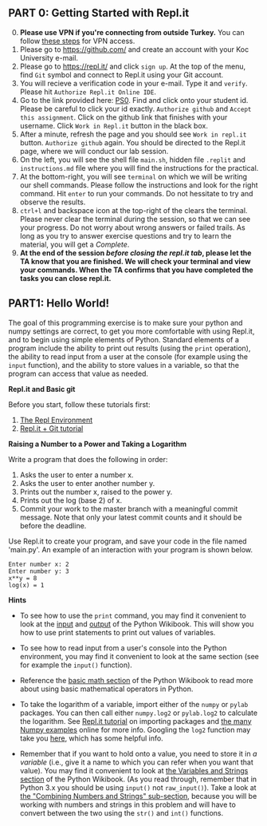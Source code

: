 ## PART 0: Getting Started with Repl.it

0. **Please use VPN if you're connecting from outside Turkey.** You can follow [these steps](https://confluence.ku.edu.tr/kuhelp/ithelp/it-services/network-and-wireless/vpn-access) for VPN access. 
1. Please go to https://github.com/ and create an account with your Koc University e-mail.
2. Please go to https://repl.it/ and click `sign up`. At the top of the menu, find `Git` symbol and connect to Repl.it using your Git account.
3. You will recieve a verification code in your e-mail. Type it and `verify`. Please hit `Authorize Repl.it Online IDE`.
4. Go to the link provided here: [PS0](). Find and click onto your student id. Please be careful to click your id exactly. `Authorize github` and `Accept this assignment`. Click on the github link that finishes with your username. Click `Work in Repl.it` button in the black box.
5. After a minute, refresh the page and you should see `Work in repl.it` button. `Authorize github` again. You should be directed to the Repl.it page, where we will conduct our lab session.
6. On the left, you will see the shell file `main.sh`, hidden file `.replit` and `instructions.md` file where you will find the instructions for the practical.
7. At the bottom-right, you will see `terminal` on which we will be writing our shell commands. Please follow the instructions and look for the right command. Hit `enter` to run your commands. Do not hessitate to try and observe the results.
8. `ctrl+l` and backspace icon at the top-right of the clears the terminal. Please never clear the terminal during the session, so that we can see your progress. Do not worry about wrong answers or failed trails. As long as you try to answer exercise questions and try to learn the material, you will get a *Complete*.
9. **At the end of the session *before closing the repl.it tab*, please let the TA know that you are finished. We will check your terminal and view your commands. When the TA confirms that you have completed the tasks you can close repl.it.**


## PART1: Hello World!

The goal of this programming exercise is to make sure your python and numpy settings are correct, to get you more comfortable with using Repl.it, and to begin using simple elements of Python. Standard elements of a program include the ability to print out results (using the `print` operation), the ability to read input from a user at the console (for example using the `input` function), and the ability to store values in a variable, so that the program can access that value as needed.

**Repl.it and Basic git**

Before you start, follow these tutorials first:
1. [The Repl Environment](https://docs.repl.it/misc/quick-start#the-repl-environment)
2. [Repl.it + Git tutorial](https://repl.it/talk/learn/Replit-Git-Tutorial/23331)


**Raising a Number to a Power and Taking a Logarithm**

Write a program that does the following in order:

1. Asks the user to enter a number x.
2. Asks the user to enter another number y.
3. Prints out the number x, raised to the power y.
4. Prints out the log (base 2) of x.
5. Commit your work to the master branch with a meaningful commit message. Note that only your latest commit counts and it should be before the deadline.

Use Repl.it to create your program, and save your code in the file named 'main.py'. An example of an interaction with your program is shown below.

```
Enter number x: 2
Enter number y: 3
x**y = 8
log(x) = 1
```

**Hints**

* To see how to use the `print` command, you may find it convenient to look at the [input](https://en.wikibooks.org/wiki/Non-Programmer%27s_Tutorial_for_Python_3/Hello,_World) and [output](https://en.wikibooks.org/wiki/Learning_Python_3_with_the_Linkbot/Who_Goes_There%3F) of the Python Wikibook. This will show you how to use print statements to print out values of variables.

* To see how to read input from a user's console into the Python environment, you may find it convenient to look at the same section (see for example the `input()` function).

* Reference the [basic math section](https://en.wikibooks.org/wiki/Python_Programming/Basic_Math) of the Python Wikibook to read more about using basic mathematical operators in Python.

* To take the logarithm of a variable, import either of the `numpy` or `pylab` packages. You can then call either `numpy.log2` or `pylab.log2` to calculate the logarithm. See [Repl.it tutorial](https://docs.repl.it/misc/quick-start#the-repl-environment) on importing packages and [the many Numpy examples](https://scipy.github.io/old-wiki/pages/Numpy_Example_List_With_Doc.html#log2.28.29) online for more info. Googling the `log2` function may take you [here](http://docs.scipy.org/doc/numpy/reference/generated/numpy.log2.html), which has some helpful info.

* Remember that if you want to hold onto a value, you need to store it in *a variable* (i.e., give it a name to which you can refer when you want that value). You may find it convenient to look at [the Variables and Strings section](https://en.wikibooks.org/wiki/Python_Programming/Variables_and_Strings) of the Python Wikibook. (As you read through, remember that in Python 3.x you should be using `input()` not `raw_input()`). Take a look at [the "Combining Numbers and Strings" sub-section](https://en.wikibooks.org/wiki/Python_Programming/Variables_and_Strings#Combining_Numbers_and_Strings), because you will be working with numbers and strings in this problem and will have to convert between the two using the `str()` and `int()` functions.
